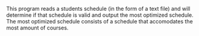 This program reads a students schedule (in the form of a text file) and will
determine if that schedule is valid and output the most optimized schedule. 
The most optimized schedule consists of a schedule that accomodates the most 
amount of courses. 
